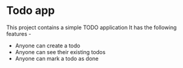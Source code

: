 # Todo app
This project contains a simple TODO application
It has the following features -


- Anyone can create a todo
- Anyone can see their existing todos
- Anyone can mark a todo as done
